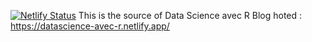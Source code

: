 [![Netlify Status](https://api.netlify.com/api/v1/badges/1160568f-6841-4993-a960-93707144b890/deploy-status)](https://app.netlify.com/sites/datascience-avec-r/deploys)
This is the source of  Data Science avec R Blog hoted : https://datascience-avec-r.netlify.app/
